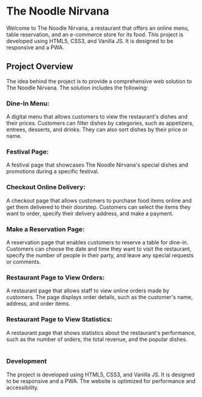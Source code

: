 <h1> 
The Noodle Nirvana
</h1>
Welcome to The Noodle Nirvana, a restaurant that offers an online menu, table reservation, and an e-commerce store for its food. This project is developed using HTML5, CSS3, and Vanilla JS. It is designed to be responsive and a PWA.

<h2>
Project Overview
</h2>
The idea behind the project is to provide a comprehensive web solution to The Noodle Nirvana. The solution includes the following:

<h3> Dine-In Menu: </h3> A digital menu that allows customers to view the restaurant's dishes and their prices. Customers can filter dishes by categories, such as appetizers, entrees, desserts, and drinks. They can also sort dishes by their price or name.

<h3>Festival Page: </h3> A festival page that showcases The Noodle Nirvana's special dishes and promotions during a specific festival.

<h3>Checkout Online Delivery: </h3> A checkout page that allows customers to purchase food items online and get them delivered to their doorstep. Customers can select the items they want to order, specify their delivery address, and make a payment.

<h3>Make a Reservation Page: </h3> A reservation page that enables customers to reserve a table for dine-in. Customers can choose the date and time they want to visit the restaurant, specify the number of people in their party, and leave any special requests or comments.

<h3>Restaurant Page to View Orders: </h3> A restaurant page that allows staff to view online orders made by customers. The page displays order details, such as the customer's name, address, and order items.

<h3> Restaurant Page to View Statistics: </h3> A restaurant page that shows statistics about the restaurant's performance, such as the number of orders, the total revenue, and the popular dishes.

<br>
<br>

<h3>
Development
</h3>
The project is developed using HTML5, CSS3, and Vanilla JS. It is designed to be responsive and a PWA. The website is optimized for performance and accessibility.